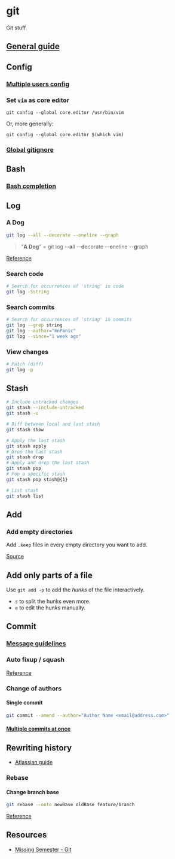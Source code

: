 # git

Git stuff

## [General guide](guide.md)

## Config

### [Multiple users config](users.md)

### Set `vim` as core editor

`git config --global core.editor /usr/bin/vim`

Or, more generally:

`git config --global core.editor $(which vim)`

### [Global gitignore](https://gist.github.com/subfuzion/db7f57fff2fb6998a16c)

## Bash

### [Bash completion](https://github.com/bobthecow/git-flow-completion/wiki/Install-Bash-git-completion)

## Log

### A Dog

```bash
git log --all --decorate --oneline --graph
```

> "**A Dog**" = git log --**a**ll --**d**ecorate --**o**neline --**g**raph

[Reference](https://stackoverflow.com/questions/1057564/pretty-git-branch-graphs)

### Search code

```bash
# Search for occurrences of 'string' in code
git log -Sstring
```

### Search commits

```bash
# Search for occurrences of 'string' in commits
git log --grep string
git log --author="mnPanic"
git log --since="1 week ago"
```

### View changes

```bash
# Patch (diff)
git log -p
```

## Stash

```bash
# Include untracked changes
git stash --include-untracked
git stash -u

# Diff between local and last stash
git stash show

# Apply the last stash
git stash apply
# Drop the last stash
git stash drop
# Apply and drop the last stash
git stash pop
# Pop a specific stash
git stash pop stash@{1}

# List stash
git stash list
```

## Add

### Add empty directories

Add `.keep` files in every empty directory you want to add.

[Source](https://stackoverflow.com/questions/115983/how-can-i-add-an-empty-directory-to-a-git-repository)

## Add only parts of a file

Use `git add -p` to add the _hunks_ of the file interactively.

- `s` to split the hunks even more.
- `e` to edit the hunks manually.

## Commit

### [Message guidelines](https://chris.beams.io/posts/git-commit/)

### Auto fixup / squash

[Reference](https://thoughtbot.com/blog/autosquashing-git-commits)

### Change of authors

#### Single commit

```bash
git commit --amend --author="Author Name <email@address.com>"
```

#### [Multiple commits at once](https://help.github.com/en/articles/changing-author-info)

## Rewriting history

- [Atlassian guide](https://www.atlassian.com/git/tutorials/rewriting-history)

### Rebase

#### Change branch base

```bash
git rebase --onto newBase oldBase feature/branch
```

[Reference](https://stackoverflow.com/questions/10853935/change-branch-base)

## Resources

- [Missing Semester - Git](https://missing.csail.mit.edu/2020/version-control/)

